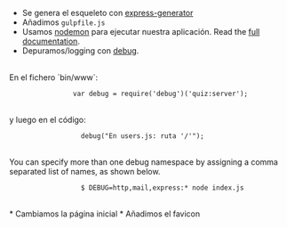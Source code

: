 * Se genera el esqueleto con [express-generator](http://expressjs.com/starter/generator.html)
* Añadimos `gulpfile.js`
* Usamos [nodemon](http://nodemon.io/) para ejecutar nuestra aplicación. Read the [full documentation](http://github.com/remy/nodemon#nodemon).
* Depuramos/logging con [debug](http://expressjs.com/guide/debugging.html).  
<br/>
  En el fichero `bin/www`:

                    var debug = require('debug')('quiz:server');
<br/>
  y luego en el código:

                      debug("En users.js: ruta '/'");
<br/>
  You can specify more than one debug namespace by assigning a comma separated list of names, as shown below.

                      $ DEBUG=http,mail,express:* node index.js
<br/>
*  Cambiamos la página inicial
* Añadimos el favicon
